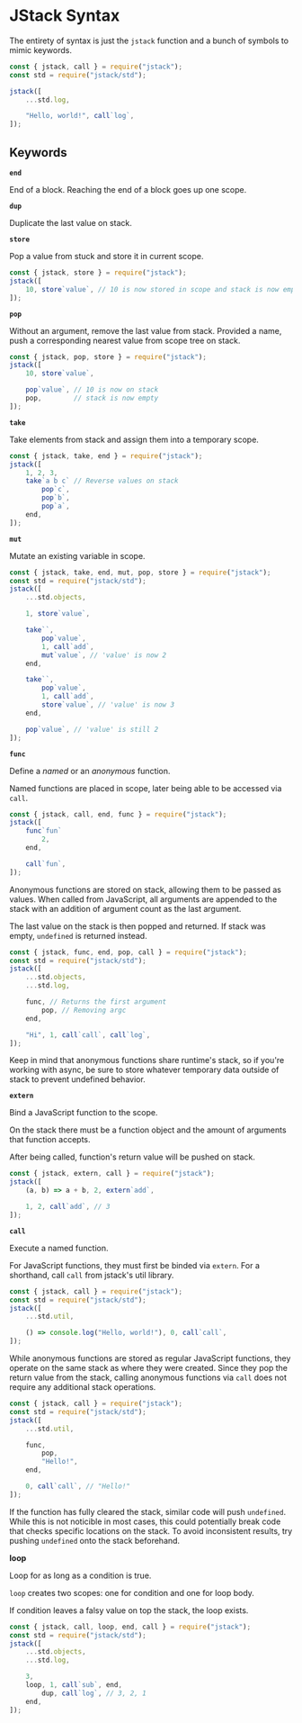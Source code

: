 # JStack Syntax

The entirety of syntax is just the `jstack` function and a bunch of symbols
to mimic keywords.

```javascript
const { jstack, call } = require("jstack");
const std = require("jstack/std");

jstack([
    ...std.log,

    "Hello, world!", call`log`,
]);
```

## Keywords

**`end`**

End of a block. Reaching the end of a block goes up one scope.

**`dup`**

Duplicate the last value on stack.

**`store`**

Pop a value from stuck and store it in current scope.

```javascript
const { jstack, store } = require("jstack");
jstack([
    10, store`value`, // 10 is now stored in scope and stack is now empty
]);
```

**`pop`**

Without an argument, remove the last value from stack. Provided a
name, push a corresponding nearest value from scope tree on stack.

```javascript
const { jstack, pop, store } = require("jstack");
jstack([
    10, store`value`,

    pop`value`, // 10 is now on stack
    pop,        // stack is now empty
]);
```

**`take`**

Take elements from stack and assign them into a temporary scope.

```javascript
const { jstack, take, end } = require("jstack");
jstack([
    1, 2, 3,
    take`a b c` // Reverse values on stack
        pop`c`,
        pop`b`,
        pop`a`,
    end,
]);
```

**`mut`**

Mutate an existing variable in scope.

```javascript
const { jstack, take, end, mut, pop, store } = require("jstack");
const std = require("jstack/std");
jstack([
    ...std.objects,

    1, store`value`,

    take``,
        pop`value`,
        1, call`add`,
        mut`value`, // 'value' is now 2
    end,

    take``,
        pop`value`,
        1, call`add`,
        store`value`, // 'value' is now 3
    end,

    pop`value`, // 'value' is still 2
]);
```

**`func`**

Define a *named* or an *anonymous* function.

Named functions are placed in scope, later being able to be accessed via `call`.

```javascript
const { jstack, call, end, func } = require("jstack");
jstack([
    func`fun`
        2,
    end,

    call`fun`,
]);
```

Anonymous functions are stored on stack, allowing them to be passed as values.
When called from JavaScript, all arguments are appended to the stack with an
addition of argument count as the last argument.

The last value on the stack is then popped and returned. If stack was empty,
`undefined` is returned instead.

```javascript
const { jstack, func, end, pop, call } = require("jstack");
const std = require("jstack/std");
jstack([
    ...std.objects,
    ...std.log,

    func, // Returns the first argument
        pop, // Removing argc
    end,

    "Hi", 1, call`call`, call`log`,
]);
```

Keep in mind that anonymous functions share runtime's stack, so if you're working
with async, be sure to store whatever temporary data outside of stack to prevent
undefined behavior.

**`extern`**

Bind a JavaScript function to the scope.

On the stack there must be a function object and the amount of arguments that
function accepts.

After being called, function's return value will be pushed on stack.

```javascript
const { jstack, extern, call } = require("jstack");
jstack([
    (a, b) => a + b, 2, extern`add`,

    1, 2, call`add`, // 3
]);
```

**`call`**

Execute a named function.

For JavaScript functions, they must first be binded via `extern`. For a
shorthand, call `call` from jstack's util library.

```javascript
const { jstack, call } = require("jstack");
const std = require("jstack/std");
jstack([
    ...std.util,

    () => console.log("Hello, world!"), 0, call`call`,
]);
```

While anonymous functions are stored as regular JavaScript functions, they
operate on the same stack as where they were created. Since they pop the return
value from the stack, calling anonymous functions via `call` does not require
any additional stack operations.

```javascript
const { jstack, call } = require("jstack");
const std = require("jstack/std");
jstack([
    ...std.util,

    func,
        pop,
        "Hello!",
    end,

    0, call`call`, // "Hello!"
]);
```

If the function has fully cleared the stack, similar code will push `undefined`.
While this is not noticible in most cases, this could potentially break code that
checks specific locations on the stack. To avoid inconsistent results, try pushing
`undefined` onto the stack beforehand.

**loop**

Loop for as long as a condition is true.

`loop` creates two scopes: one for condition and one for loop body.

If condition leaves a falsy value on top the stack, the loop exists.

```javascript
const { jstack, call, loop, end, call } = require("jstack");
const std = require("jstack/std");
jstack([
    ...std.objects,
    ...std.log,

    3,
    loop, 1, call`sub`, end,
        dup, call`log`, // 3, 2, 1
    end,
]);
```